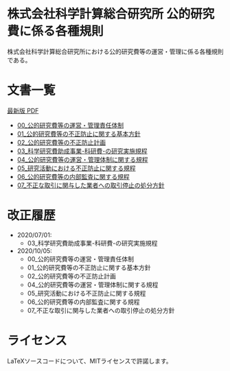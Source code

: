 # 株式会社科学計算総合研究所 公的研究費に係る各種規則
株式会社科学計算総合研究所における公的研究費等の運営・管理に係る各種規則である。

# 文書一覧
[最新版 PDF](https://ricos.pages.ritc.jp/rules_research/)
- [00_公的研究費等の運営・管理責任体制](./tex/00_公的研究費等の運営・管理責任体制.tex)
- [01_公的研究費等の不正防止に関する基本方針](./tex/01_公的研究費等の不正防止に関する基本方針.tex)
- [02_公的研究費等の不正防止計画](./tex/02_公的研究費等の不正防止計画.tex)
- [03_科学研究費助成事業-科研費-の研究実施規程](./tex/03_科学研究費助成事業-科研費-の研究実施規程.tex)
- [04_公的研究費等の運営・管理体制に関する規程](./tex/04_公的研究費等の運営・管理体制に関する規程.tex)
- [05_研究活動における不正防止に関する規程](./tex/05_研究活動における不正防止に関する規程.tex)
- [06_公的研究費等の内部監査に関する規程](./tex/06_公的研究費等の内部監査に関する規程.tex)
- [07_不正な取引に関与した業者への取引停止の処分方針](./tex/07_不正な取引に関与した業者への取引停止の処分方針.tex)

# 改正履歴
- 2020/07/01:
  - 03_科学研究費助成事業-科研費-の研究実施規程
- 2020/10/05:
  - 00_公的研究費等の運営・管理責任体制
  - 01_公的研究費等の不正防止に関する基本方針
  - 02_公的研究費等の不正防止計画
  - 04_公的研究費等の運営・管理体制に関する規程
  - 05_研究活動における不正防止に関する規程
  - 06_公的研究費等の内部監査に関する規程
  - 07_不正な取引に関与した業者への取引停止の処分方針

# ライセンス
LaTeXソースコードについて、MITライセンスで許諾します。

